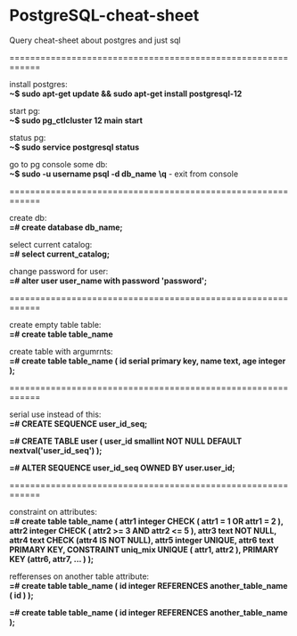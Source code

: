 # PostgreSQL-cheat-sheet
Query cheat-sheet about postgres and just sql

============================================================

install postgres: <br/>
__~$ sudo apt-get update && sudo apt-get install postgresql-12__

start pg: <br/>
__~$ sudo pg_ctlcluster 12 main start__

status pg: <br/>
__~$ sudo service postgresql status__

go to pg console some db: <br/>
__~$ sudo -u username psql -d db_name__
__\q__ - exit from console

============================================================

create db: <br/>
__=# create database db_name;__

select current catalog: <br/>
__=#  select current_catalog;__

change password for user: <br/>
__=#  alter user user_name with password 'password';__

============================================================

create empty table table: <br/>
__=#  create table table_name__

create table with argumrnts: <br/>
__=#  create table table_name (
id serial primary key,
name text,
age integer
);__

============================================================

serial use instead of this: <br/>
__=#  CREATE SEQUENCE user_id_seq;__

__=#  CREATE TABLE user (
    user_id smallint NOT NULL DEFAULT nextval('user_id_seq')
);__

__=#  ALTER SEQUENCE user_id_seq OWNED BY user.user_id;__

============================================================

constraint on attributes: <br/>
__=#  create table table_name 
(
attr1 integer CHECK ( attr1 = 1 OR attr1 = 2 ),
attr2 integer CHECK ( attr2 >= 3 AND attr2 <= 5 ),
attr3 text NOT NULL,
attr4 text CHECK (attr4 IS NOT NULL),
attr5 integer UNIQUE,
attr6 text PRIMARY KEY,
CONSTRAINT uniq_mix UNIQUE ( attr1, attr2 ),
PRIMARY KEY (attr6, attr7, ... )
);__

refferenses on another table attribute: <br/>
__=#  create table table_name ( id integer REFERENCES another_table_name ( id ) );__

__=#  create table table_name ( id integer REFERENCES another_table_name );__

